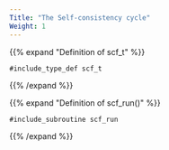 ```yaml
---
Title: "The Self-consistency cycle"
Weight: 1
---
```


{{% expand "Definition of scf_t" %}}
```Fortran
#include_type_def scf_t
```
{{% /expand %}}

{{% expand "Definition of scf_run()" %}}
```Fortran
#include_subroutine scf_run
```
{{% /expand %}}